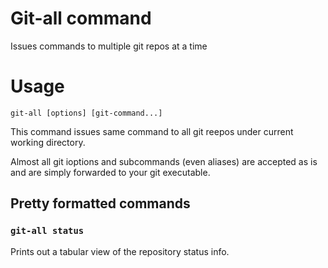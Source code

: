 # Git-all command

Issues commands to multiple git repos at a time


# Usage

```text
git-all [options] [git-command...]
```

This command issues same command to all git reepos under current working directory.

Almost all git ioptions and subcommands (even aliases) are accepted as is and are simply forwarded to your git executable.

## Pretty formatted commands

### `git-all status`

Prints out a tabular view of the repository status info.

